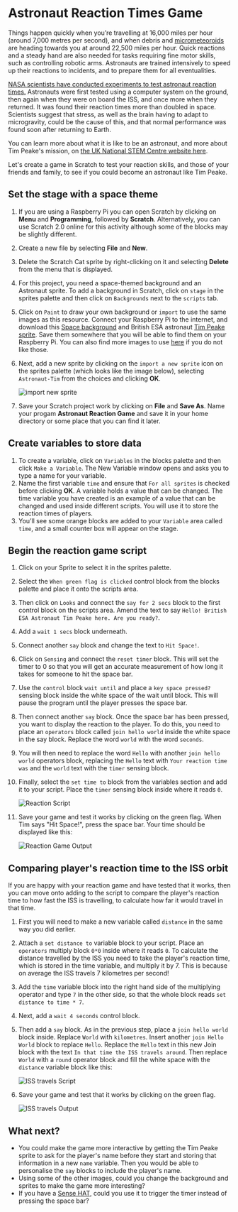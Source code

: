 # Astronaut Reaction Times Game

Things happen quickly when you’re travelling at 16,000 miles per hour (around
7,000 metres per second), and when debris and [micrometeoroids](http://www.esa.int/Our_Activities/Space_Engineering_Technology/Space_Environment/Micro-meteoroid_introduction) are heading towards you at around 22,500 miles per hour. Quick reactions and a steady
hand are also needed for tasks requiring fine motor skills, such as controlling robotic arms.
Astronauts are trained intensively to speed up their reactions to incidents, and
to prepare them for all eventualities. 

[NASA scientists have conducted experiments to test astronaut reaction times.](http://www.nasa.gov/mission_pages/station/research/experiments/7.html)
Astronauts were first tested using a computer system on the ground, then
again when they were on board the ISS, and once more when they returned. It
was found their reaction times more than doubled in space. Scientists suggest
that stress, as well as the brain having to adapt to microgravity, could be the
cause of this, and that normal performance was found soon after returning to Earth. 

You can learn more about what it is like to be an astronaut, and more about Tim Peake's mission, on [the UK National STEM Centre website here](http://www.nationalstemcentre.org.uk/timpeake).

Let's create a game in Scratch to test your reaction skills, and those of your friends and family, to see if you could become an astronaut like Tim Peake.

## Set the stage with a space theme

1. If you are using a Raspberry Pi you can open Scratch by clicking on **Menu** and **Programming**, followed by **Scratch**. Alternatively, you can use Scratch 2.0 online for this activity although some of the blocks may be slightly different. 
1. Create a new file by selecting **File** and **New**.
1. Delete the Scratch Cat sprite by right-clicking on it and selecting **Delete** from the menu that is displayed.
1. For this project, you need a space-themed background and an Astronaut sprite. To add a background in Scratch, click on `stage` in the sprites palette and then click on `Backgrounds` next to the `scripts` tab.
1. Click on `Paint` to draw your own background or `import` to use the same images as this resource. 
	Connect your Raspberry Pi to the internet, and download this [Space background](files/Space-background.png) and British ESA astronaut [Tim Peake sprite](files/Astronaut-Tim.png). Save them somewhere that you will be able to find them on your Raspberry Pi. You can also find more images to use [here](files/) if you do not like those.
1. Next, add a new sprite by clicking on the `import a new sprite` icon on the sprites palette (which looks like the image below), selecting `Astronaut-Tim` from the choices and clicking **OK**.

	![import new sprite](images/import-sprite-icon.png)
	
1. Save your Scratch project work by clicking on **File** and **Save As**. Name your progam **Astronaut Reaction Game** and save it in your home directory or some place that you can find it later.

## Create variables to store data

1. To create a variable, click on `Variables` in the blocks palette and then click `Make a Variable`. The New Variable window opens and asks you to type a name for your variable.
1. Name the first variable `time` and ensure that `For all sprites` is checked before clicking **OK**.
	A variable holds a value that can be changed. The time variable you have created is an example of a value that can be changed and used inside different scripts. You will use it to store the reaction times of players. 
1. You’ll see some orange blocks are added to your `Variable` area called `time`, and a small counter box will appear on the stage.

## Begin the reaction game script

1. Click on your Sprite to select it in the sprites palette. 
1. Select the `When green flag is clicked` control block from the blocks palette and place it onto the scripts area. 
1. Then click on `Looks` and connect the `say for 2 secs` block to the first control block on the scripts area. Amend the text to say `Hello! British ESA Astronaut Tim Peake here. Are you ready?`.
1. Add a `wait 1 secs` block underneath.
1. Connect another `say` block and change the text to `Hit Space!`.
1. Click on `Sensing` and connect the `reset timer` block.
	This will set the timer to 0 so that you will get an accurate measurement of how long it takes for someone to hit the space bar. 
1. Use the `control` block `wait until` and place a `key space pressed?` sensing block inside the white space of the wait until block. 
	This will pause the program until the player presses the space bar. 
1. Then connect another `say` block. Once the space bar has been pressed, you want to display the reaction to the player. To do this, you need to place an `operators` block called `join hello world` inside the white space in the say block. Replace the word `world` with the word `seconds`. 
1. You will then need to replace the word `Hello` with another `join hello world` operators block, replacing the `Hello` text with `Your reaction time was` and the `world` text with the `timer` sensing block. 	
1.  Finally, select the `set time to` block from the variables section and add it to your script. Place the `timer` sensing block inside where it reads `0`.

	![Reaction Script](images/script1.png)
	
1. Save your game and test it works by clicking on the green flag. When Tim says "Hit Space!", press the space bar. Your time should be displayed like this:
	
	![Reaction Game Output](images/output1.png)

## Comparing player's reaction time to the ISS orbit

If you are happy with your reaction game and have tested that it works, then you can move onto adding to the script to compare the player's reaction time to how fast the ISS is travelling, to calculate how far it would travel in that time.

1. First you will need to make a new variable called `distance` in the same way you did earlier.
1. Attach a `set distance to` variable block to your script. Place an `operators` multiply block `0*0` inside where it reads `0`. 
	To calculate the distance travelled by the ISS you need to take the player's reaction time, which is stored in the time variable, and multiply it by 7. This is because on average the ISS travels 7 kilometres per second! 
1. Add the `time` variable block into the right hand side of the multiplying operator and type `7` in the other side, so that the whole block reads `set distance to time * 7`.
1. Next, add a `wait 4 seconds` control block.
1. Then add a `say` block. As in the previous step, place a `join hello world` block inside. Replace `World` with `kilometres`. Insert another `join Hello World` block to replace `Hello`. Replace the `Hello` text in this new Join block with the text `In that time the ISS travels around`. Then replace `World` with a `round` operator block and fill the white space with the `distance` variable block like this:

	![ISS travels Script](images/script2.png) 	
	
1. Save your game and test that it works by clicking on the green flag. 	
	
	![ISS travels Output](images/output2.png)
	
## What next?

- You could make the game more interactive by getting the Tim Peake sprite to ask for the player's name before they start and storing that information in a new `name` variable. Then you would be able to personalise the `say` blocks to include the player's name.
- Using some of the other images, could you change the background and sprites to make the game more interesting?
- If you have a [Sense HAT](https://www.raspberrypi.org/products/sense-hat/), could you use it to trigger the timer instead of pressing the space bar?

